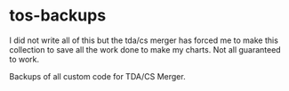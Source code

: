 # tos-backups

I did not write all of this but the tda/cs merger has forced me to make this collection to save all the work done to make my charts. Not all guaranteed to work.

Backups of all custom code for TDA/CS Merger.
